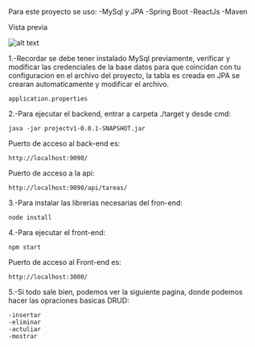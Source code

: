 Para este proyecto se uso:
	-MySql y JPA
	-Spring Boot
	-ReactJs
	-Maven

Vista previa

![alt text](https://github.com/Eduardishion/todoAppEnSpringReactJsMySqlJpaMaven/blob/master/preview.png/img.png)


1.-Recordar se debe tener instalado MySql previamente, verificar y modificar las credenciales de la base datos para que coincidan con tu configuracion en el archivo del proyecto, la tabla es creada en JPA se crearan automaticamente y modificar el archivo.

	application.properties

2.-Para ejecutar el backend, entrar a carpeta ./target y desde cmd: 

	java -jar projectv1-0.0.1-SNAPSHOT.jar

Puerto de acceso al back-end es:

	http://localhost:9090/

Puerto de acceso a la api: 

	http://localhost:9090/api/tareas/

3.-Para instalar las librerias necesarias del fron-end: 

	node install

4.-Para ejecutar el front-end:

	npm start

Puerto de acceso al Front-end es:

	http://localhost:3000/


5.-Si todo sale bien, podemos ver la siguiente pagina, donde podemos hacer las opraciones basicas DRUD:
	
	-insertar
	-eliminar
	-actuliar 
	-mostrar

